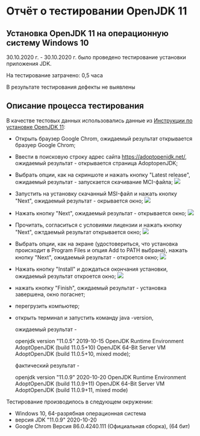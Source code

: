 # Отчёт о тестировании OpenJDK 11
## Установка OpenJDK 11 на операционную систему Windows 10

30.10.2020 г. - 30.10.2020 г. было проведено тестирование установки приложения JDK.

На тестирование затрачено: 0,5 часа

В результате тестирования дефекты не выявлены

## Описание процесса тестирования

В качестве тестовых данных использовались данные из [Инструкции по установке OpenJDK 11](https://github.com/netology-code/javaqa-homeworks/blob/master/intro/openjdk11-manual.md):
* Открыть браузер Google Chrom, ожидаемый результат открывается бразуер Google Chrom;

* Ввести в поисковую строку адрес сайта https://adoptopenjdk.net/, ожидаемый результат - открывается страница AdoptopenJDK;

* Выбрать опции, как на скриншоте и нажать кнопку "Latest release", 
ожидаемый результат - запускается скачивание MCI-файла; 
![](https://raw.githubusercontent.com/netology-code/javaqa-homeworks/master/intro/pic/win-adoptopenjdk.png) 


* Запустить на установку скачанный MSI-файл и нажать кнопку "Next", ожидаемый результат - окрывается окно; ![](https://raw.githubusercontent.com/netology-code/javaqa-homeworks/master/intro/pic/win-step1.png)

* Нажать кнопку "Next", ожидаемый результат - открывается окно; ![](https://raw.githubusercontent.com/netology-code/javaqa-homeworks/master/intro/pic/win-step2.png)

* Прочитать, согласиться с условиями лицензии и нажать кнопку "Next", ожтдаемый результат открывается окно; ![](https://raw.githubusercontent.com/netology-code/javaqa-homeworks/master/intro/pic/win-step3.png)

* Выбрать опции, как на экране (удостовериться, что установка происходит в Program Files и опция Add to PATH выбрана), нажать кнопку "Next", ожидаемый результат - откроется окно;
![](https://raw.githubusercontent.com/netology-code/javaqa-homeworks/master/intro/pic/win-step4.png)

* Нажать кнопку "Install" и дождаться окончания установки, ожидаемый результат откроется окно;
![](https://raw.githubusercontent.com/netology-code/javaqa-homeworks/master/intro/pic/win-step5.png)

* нажать кнопку "Finish", ожидаемый результат - установка завершена, окно погаснет;

* перегрузить компьютер;

* открыть терминал и запустить команду
  java -version, 
  
  ожидаемый результат - 
  
  openjdk version "11.0.5" 2019-10-15
  OpenJDK Runtime Environment AdoptOpenJDK (build 11.0.5+10)
  OpenJDK 64-Bit Server VM AdoptOpenJDK (build 11.0.5+10, mixed mode);

  фактический результат -

  openjdk version "11.0.9" 2020-10-20
  OpenJDK Runtime Environment AdoptOpenJDK (build 11.0.9+11)
  OpenJDK 64-Bit Server VM AdoptOpenJDK (build 11.0.9+11, mixed mode)

Тестирование производилось в следующем окружении:
* Windows 10, 64-разрябная операционная система
* версия JDK "11.0.9" 2020-10-20
* Google Chrom Версия 86.0.4240.111 (Официальная сборка), (64 бит)